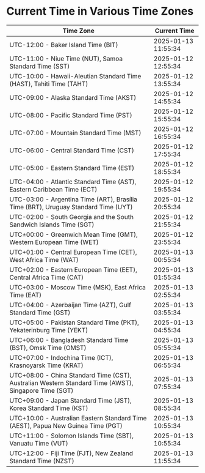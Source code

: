 # Current Time in Various Time Zones

| Time Zone | Current Time |
|-----------|--------------|
| UTC-12:00 - Baker Island Time (BIT) | 2025-01-13 11:55:34 |
| UTC-11:00 - Niue Time (NUT), Samoa Standard Time (SST) | 2025-01-12 12:55:34 |
| UTC-10:00 - Hawaii-Aleutian Standard Time (HAST), Tahiti Time (TAHT) | 2025-01-12 13:55:34 |
| UTC-09:00 - Alaska Standard Time (AKST) | 2025-01-12 14:55:34 |
| UTC-08:00 - Pacific Standard Time (PST) | 2025-01-12 15:55:34 |
| UTC-07:00 - Mountain Standard Time (MST) | 2025-01-12 16:55:34 |
| UTC-06:00 - Central Standard Time (CST) | 2025-01-12 17:55:34 |
| UTC-05:00 - Eastern Standard Time (EST) | 2025-01-12 18:55:34 |
| UTC-04:00 - Atlantic Standard Time (AST), Eastern Caribbean Time (ECT) | 2025-01-12 19:55:34 |
| UTC-03:00 - Argentina Time (ART), Brasília Time (BRT), Uruguay Standard Time (UYT) | 2025-01-12 20:55:34 |
| UTC-02:00 - South Georgia and the South Sandwich Islands Time (SGT) | 2025-01-12 21:55:34 |
| UTC±00:00 - Greenwich Mean Time (GMT), Western European Time (WET) | 2025-01-12 23:55:34 |
| UTC+01:00 - Central European Time (CET), West Africa Time (WAT) | 2025-01-13 00:55:34 |
| UTC+02:00 - Eastern European Time (EET), Central Africa Time (CAT) | 2025-01-13 01:55:34 |
| UTC+03:00 - Moscow Time (MSK), East Africa Time (EAT) | 2025-01-13 02:55:34 |
| UTC+04:00 - Azerbaijan Time (AZT), Gulf Standard Time (GST) | 2025-01-13 03:55:34 |
| UTC+05:00 - Pakistan Standard Time (PKT), Yekaterinburg Time (YEKT) | 2025-01-13 04:55:34 |
| UTC+06:00 - Bangladesh Standard Time (BST), Omsk Time (OMST) | 2025-01-13 05:55:34 |
| UTC+07:00 - Indochina Time (ICT), Krasnoyarsk Time (KRAT) | 2025-01-13 06:55:34 |
| UTC+08:00 - China Standard Time (CST), Australian Western Standard Time (AWST), Singapore Time (SGT) | 2025-01-13 07:55:34 |
| UTC+09:00 - Japan Standard Time (JST), Korea Standard Time (KST) | 2025-01-13 08:55:34 |
| UTC+10:00 - Australian Eastern Standard Time (AEST), Papua New Guinea Time (PGT) | 2025-01-13 10:55:34 |
| UTC+11:00 - Solomon Islands Time (SBT), Vanuatu Time (VUT) | 2025-01-13 10:55:34 |
| UTC+12:00 - Fiji Time (FJT), New Zealand Standard Time (NZST) | 2025-01-13 11:55:34 |
